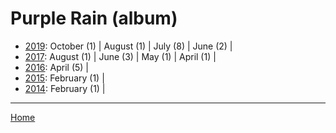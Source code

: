 # Purple Rain (album)

  * [2019](./purple-rain-album-2019.md): 
      October (1) | 
      August (1) | 
      July (8) | 
      June (2) | 
  * [2017](./purple-rain-album-2017.md): 
      August (1) | 
      June (3) | 
      May (1) | 
      April (1) | 
  * [2016](./purple-rain-album-2016.md): 
      April (5) | 
  * [2015](./purple-rain-album-2015.md): 
      February (1) | 
  * [2014](./purple-rain-album-2014.md): 
      February (1) | 

----

[Home](../)
